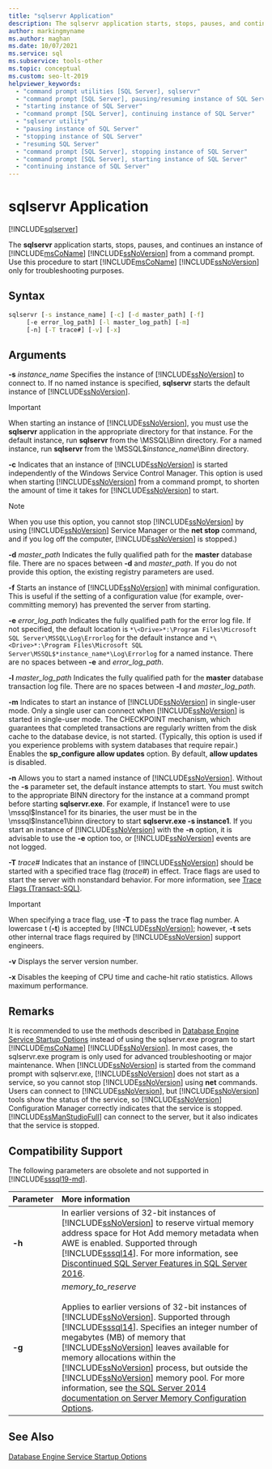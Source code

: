 ```yaml
---
title: "sqlservr Application"
description: The sqlservr application starts, stops, pauses, and continues an instance of SQL Server from a command prompt.
author: markingmyname
ms.author: maghan
ms.date: 10/07/2021
ms.service: sql
ms.subservice: tools-other
ms.topic: conceptual
ms.custom: seo-lt-2019
helpviewer_keywords:
  - "command prompt utilities [SQL Server], sqlservr"
  - "command prompt [SQL Server], pausing/resuming instance of SQL Server"
  - "starting instance of SQL Server"
  - "command prompt [SQL Server], continuing instance of SQL Server"
  - "sqlservr utility"
  - "pausing instance of SQL Server"
  - "stopping instance of SQL Server"
  - "resuming SQL Server"
  - "command prompt [SQL Server], stopping instance of SQL Server"
  - "command prompt [SQL Server], starting instance of SQL Server"
  - "continuing instance of SQL Server"
---
```


# sqlservr Application

[!INCLUDE[sqlserver](../includes/applies-to-version/sqlserver.md)]

The **sqlservr** application starts, stops, pauses, and continues an instance of [!INCLUDE[msCoName](../includes/msconame-md.md)] [!INCLUDE[ssNoVersion](../includes/ssnoversion-md.md)] from a command prompt. Use this procedure to start [!INCLUDE[msCoName](../includes/msconame-md.md)] [!INCLUDE[ssNoVersion](../includes/ssnoversion-md.md)] only for troubleshooting purposes. 

## Syntax

```cmd
sqlservr [-s instance_name] [-c] [-d master_path] [-f] 
     [-e error_log_path] [-l master_log_path] [-m]
     [-n] [-T trace#] [-v] [-x]
```

## Arguments

**-s** *instance_name*
Specifies the instance of [!INCLUDE[ssNoVersion](../includes/ssnoversion-md.md)] to connect to. If no named instance is specified, **sqlservr** starts the default instance of [!INCLUDE[ssNoVersion](../includes/ssnoversion-md.md)].

> [!IMPORTANT]
>When starting an instance of [!INCLUDE[ssNoVersion](../includes/ssnoversion-md.md)], you must use the **sqlservr** application in the appropriate directory for that instance. For the default instance, run **sqlservr** from the \MSSQL\Binn directory. For a named instance, run **sqlservr** from the \MSSQL$*instance_name*\Binn directory.

 **-c**
 Indicates that an instance of [!INCLUDE[ssNoVersion](../includes/ssnoversion-md.md)] is started independently of the Windows Service Control Manager. This option is used when starting [!INCLUDE[ssNoVersion](../includes/ssnoversion-md.md)] from a command prompt, to shorten the amount of time it takes for [!INCLUDE[ssNoVersion](../includes/ssnoversion-md.md)] to start.

> [!NOTE]
>When you use this option, you cannot stop [!INCLUDE[ssNoVersion](../includes/ssnoversion-md.md)] by using [!INCLUDE[ssNoVersion](../includes/ssnoversion-md.md)] Service Manager or the **net stop** command, and if you log off the computer, [!INCLUDE[ssNoVersion](../includes/ssnoversion-md.md)] is stopped.)

**-d** *master_path*
Indicates the fully qualified path for the **master** database file. There are no spaces between **-d** and *master_path*. If you do not provide this option, the existing registry parameters are used.

**-f**
Starts an instance of [!INCLUDE[ssNoVersion](../includes/ssnoversion-md.md)] with minimal configuration. This is useful if the setting of a configuration value (for example, over-committing memory) has prevented the server from starting.

**-e** *error_log_path*
Indicates the fully qualified path for the error log file. If not specified, the default location is `*\<Drive>*:\Program Files\Microsoft SQL Server\MSSQL\Log\Errorlog` for the default instance and `*\<Drive>*:\Program Files\Microsoft SQL Server\MSSQL$*instance_name*\Log\Errorlog` for a named instance. There are no spaces between **-e** and *error_log_path*.

**-l** *master_log_path*
Indicates the fully qualified path for the **master** database transaction log file. There are no spaces between **-l** and *master_log_path*.

**-m**
Indicates to start an instance of [!INCLUDE[ssNoVersion](../includes/ssnoversion-md.md)] in single-user mode. Only a single user can connect when [!INCLUDE[ssNoVersion](../includes/ssnoversion-md.md)] is started in single-user mode. The CHECKPOINT mechanism, which guarantees that completed transactions are regularly written from the disk cache to the database device, is not started. (Typically, this option is used if you experience problems with system databases that require repair.) Enables the **sp_configure allow updates** option. By default, **allow updates** is disabled.

**-n**
Allows you to start a named instance of [!INCLUDE[ssNoVersion](../includes/ssnoversion-md.md)]. Without the **-s** parameter set, the default instance attempts to start. You must switch to the appropriate BINN directory for the instance at a command prompt before starting **sqlservr.exe**. For example, if Instance1 were to use \mssql$Instance1 for its binaries, the user must be in the \mssql$Instance1\binn directory to start **sqlservr.exe -s instance1**. If you start an instance of [!INCLUDE[ssNoVersion](../includes/ssnoversion-md.md)] with the **-n** option, it is advisable to use the **-e** option too, or [!INCLUDE[ssNoVersion](../includes/ssnoversion-md.md)] events are not logged.

**-T** *trace#*
Indicates that an instance of [!INCLUDE[ssNoVersion](../includes/ssnoversion-md.md)] should be started with a specified trace flag (*trace#*) in effect. Trace flags are used to start the server with nonstandard behavior. For more information, see [Trace Flags &#40;Transact-SQL&#41;](../t-sql/database-console-commands/dbcc-traceon-trace-flags-transact-sql.md).

>[!IMPORTANT]
>When specifying a trace flag, use **-T** to pass the trace flag number. A lowercase t (**-t**) is accepted by [!INCLUDE[ssNoVersion](../includes/ssnoversion-md.md)]; however, **-t** sets other internal trace flags required by [!INCLUDE[ssNoVersion](../includes/ssnoversion-md.md)] support engineers.

**-v**
Displays the server version number.

**-x**
Disables the keeping of CPU time and cache-hit ratio statistics. Allows maximum performance.

## Remarks
It is recommended to use the methods described in [Database Engine Service Startup Options](../database-engine/configure-windows/database-engine-service-startup-options.md) instead of using the sqlservr.exe program to start [!INCLUDE[msCoName](../includes/msconame-md.md)] [!INCLUDE[ssNoVersion](../includes/ssnoversion-md.md)]. In most cases, the sqlservr.exe program is only used for advanced troubleshooting or major maintenance. When [!INCLUDE[ssNoVersion](../includes/ssnoversion-md.md)] is started from the command prompt with sqlservr.exe, [!INCLUDE[ssNoVersion](../includes/ssnoversion-md.md)] does not start as a service, so you cannot stop [!INCLUDE[ssNoVersion](../includes/ssnoversion-md.md)] using **net** commands. Users can connect to [!INCLUDE[ssNoVersion](../includes/ssnoversion-md.md)], but [!INCLUDE[ssNoVersion](../includes/ssnoversion-md.md)] tools show the status of the service, so [!INCLUDE[ssNoVersion](../includes/ssnoversion-md.md)] Configuration Manager correctly indicates that the service is stopped. [!INCLUDE[ssManStudioFull](../includes/ssmanstudiofull-md.md)] can connect to the server, but it also indicates that the service is stopped.

## Compatibility Support
The following parameters are obsolete and not supported in [!INCLUDE[sssql19-md](../includes/sssql19-md.md)].

|Parameter | More information|
|:-----|:-----|
|**-h** | In earlier versions of 32-bit instances of [!INCLUDE[ssNoVersion](../includes/ssnoversion-md.md)] to reserve virtual memory address space for Hot Add memory metadata when AWE is enabled. Supported through [!INCLUDE[sssql14](../includes/sssql14-md.md)]. For more information, see [Discontinued SQL Server Features in SQL Server 2016](../database-engine/discontinued-database-engine-functionality-in-sql-server.md).|
|**-g** | *memory_to_reserve*<br/><br>Applies to earlier versions of 32-bit instances of [!INCLUDE[ssNoVersion](../includes/ssnoversion-md.md)]. Supported through [!INCLUDE[sssql14](../includes/sssql14-md.md)]. Specifies an integer number of megabytes (MB) of memory that [!INCLUDE[ssNoVersion](../includes/ssnoversion-md.md)] leaves available for memory allocations within the [!INCLUDE[ssNoVersion](../includes/ssnoversion-md.md)] process, but outside the [!INCLUDE[ssNoVersion](../includes/ssnoversion-md.md)] memory pool. For more information, see [the SQL Server 2014 documentation on Server Memory Configuration Options](/previous-versions/sql/2014/database-engine/configure-windows/server-memory-server-configuration-options?view=sql-server-2014&preserve-view=true).|

## See Also
 [Database Engine Service Startup Options](../database-engine/configure-windows/database-engine-service-startup-options.md)
